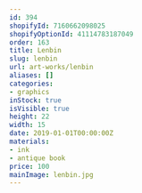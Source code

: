 ```yaml
---
id: 394
shopifyId: 7160662098025
shopifyOptionId: 41114783187049
order: 163
title: Lenbin
slug: lenbin
url: art-works/lenbin
aliases: []
categories:
- graphics
inStock: true
isVisible: true
height: 22
width: 15
date: 2019-01-01T00:00:00Z
materials:
- ink
- antique book
price: 100
mainImage: lenbin.jpg
---
```

